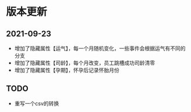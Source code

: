 # 版本更新

## 2021-09-23
- 增加了隐藏属性【运气】，每一个月随机变化，一些事件会根据运气有不同的分支
- 增加了隐藏属性【司龄】，每个月改变，员工跳槽成功司龄清零
- 增加了隐藏属性【孕期】，怀孕后记录怀胎月份

## TODO
- 重写一个csv的转换